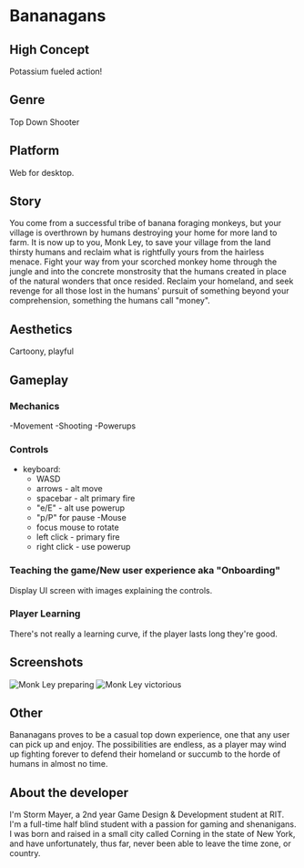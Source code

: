 # Bananagans

## High Concept
Potassium fueled action!

## Genre
Top Down Shooter

## Platform
Web for desktop.

## Story
You come from a successful tribe of banana foraging monkeys, but your village is overthrown by humans destroying your home for more land to farm. It is now up to you, Monk Ley, to save your village from the land thirsty humans and reclaim what is rightfully yours from the hairless menace. Fight your way from your scorched monkey home through the jungle and into the concrete monstrosity that the humans created in place of the natural wonders that once resided. Reclaim your homeland, and seek revenge for all those lost in the humans' pursuit of something beyond your comprehension, something the humans call "money". 

## Aesthetics
Cartoony, playful

## Gameplay
### Mechanics
-Movement
-Shooting
-Powerups

### Controls
- keyboard:
  - WASD
  - arrows - alt move
  - spacebar -  alt primary fire
  - "e/E" - alt use powerup
  - "p/P" for pause
-Mouse
  - focus mouse to rotate
  - left click - primary fire
  - right click - use powerup
  
### Teaching the game/New user experience aka "Onboarding"
Display UI screen with images explaining the controls.
 
### Player Learning
There's not really a learning curve, if the player lasts long they're good.

## Screenshots
![Monk Ley preparing](http://mycountry955.com/files/2011/07/monkey.jpg?w=600&h=0&zc=1&s=0&a=t&q=89)
![Monk Ley victorious](https://i.ytimg.com/vi/6ExG0pzQOwI/maxresdefault.jpg)

## Other
Bananagans proves to be a casual top down experience, one that any user can pick up and enjoy. The possibilities are endless, as a player may wind up fighting forever to defend their homeland or succumb to the horde of humans in almost no time.

## About the developer
I'm Storm Mayer, a 2nd year Game Design & Development student at RIT. I'm a full-time half blind student with a passion for gaming and shenanigans. I was born and raised in a small city called Corning in the state of New York, and have unfortunately, thus far, never been able to leave the time zone, or country.
